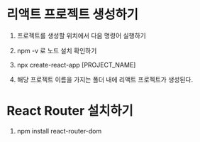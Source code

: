 # 리액트 프로젝트 생성하기

1. 프로젝트를 생성할 위치에서 다음 명령어 실행하기

2. npm -v 로 노드 설치 확인하기

3. npx create-react-app [PROJECT_NAME]

4. 해당 프로젝트 이름을 가지는 폴더 내에 리액트 프로젝트가 생성된다.

# React Router 설치하기

1. npm install react-router-dom
